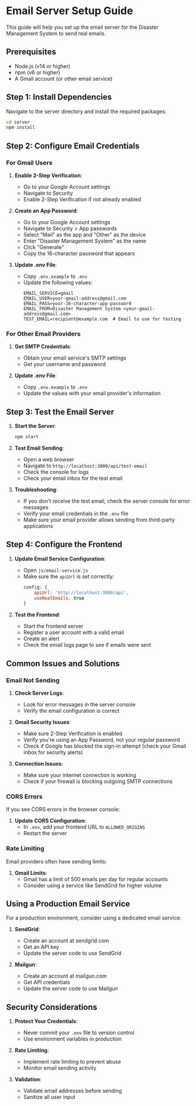 # Email Server Setup Guide

This guide will help you set up the email server for the Disaster Management System to send real emails.

## Prerequisites

- Node.js (v14 or higher)
- npm (v6 or higher)
- A Gmail account (or other email service)

## Step 1: Install Dependencies

Navigate to the server directory and install the required packages:

```bash
cd server
npm install
```

## Step 2: Configure Email Credentials

### For Gmail Users

1. **Enable 2-Step Verification**:
   - Go to your Google Account settings
   - Navigate to Security
   - Enable 2-Step Verification if not already enabled

2. **Create an App Password**:
   - Go to your Google Account settings
   - Navigate to Security > App passwords
   - Select "Mail" as the app and "Other" as the device
   - Enter "Disaster Management System" as the name
   - Click "Generate"
   - Copy the 16-character password that appears

3. **Update .env File**:
   - Copy `.env.example` to `.env`
   - Update the following values:
     ```
     EMAIL_SERVICE=gmail
     EMAIL_USER=your-gmail-address@gmail.com
     EMAIL_PASS=your-16-character-app-password
     EMAIL_FROM=Disaster Management System <your-gmail-address@gmail.com>
     TEST_EMAIL=recipient@example.com  # Email to use for testing
     ```

### For Other Email Providers

1. **Get SMTP Credentials**:
   - Obtain your email service's SMTP settings
   - Get your username and password

2. **Update .env File**:
   - Copy `.env.example` to `.env`
   - Update the values with your email provider's information

## Step 3: Test the Email Server

1. **Start the Server**:
   ```bash
   npm start
   ```

2. **Test Email Sending**:
   - Open a web browser
   - Navigate to `http://localhost:3000/api/test-email`
   - Check the console for logs
   - Check your email inbox for the test email

3. **Troubleshooting**:
   - If you don't receive the test email, check the server console for error messages
   - Verify your email credentials in the `.env` file
   - Make sure your email provider allows sending from third-party applications

## Step 4: Configure the Frontend

1. **Update Email Service Configuration**:
   - Open `js/email-service.js`
   - Make sure the `apiUrl` is set correctly:
     ```javascript
     config: {
         apiUrl: 'http://localhost:3000/api',
         useRealEmails: true
     }
     ```

2. **Test the Frontend**:
   - Start the frontend server
   - Register a user account with a valid email
   - Create an alert
   - Check the email logs page to see if emails were sent

## Common Issues and Solutions

### Email Not Sending

1. **Check Server Logs**:
   - Look for error messages in the server console
   - Verify the email configuration is correct

2. **Gmail Security Issues**:
   - Make sure 2-Step Verification is enabled
   - Verify you're using an App Password, not your regular password
   - Check if Google has blocked the sign-in attempt (check your Gmail inbox for security alerts)

3. **Connection Issues**:
   - Make sure your internet connection is working
   - Check if your firewall is blocking outgoing SMTP connections

### CORS Errors

If you see CORS errors in the browser console:

1. **Update CORS Configuration**:
   - In `.env`, add your frontend URL to `ALLOWED_ORIGINS`
   - Restart the server

### Rate Limiting

Email providers often have sending limits:

1. **Gmail Limits**:
   - Gmail has a limit of 500 emails per day for regular accounts
   - Consider using a service like SendGrid for higher volume

## Using a Production Email Service

For a production environment, consider using a dedicated email service:

1. **SendGrid**:
   - Create an account at sendgrid.com
   - Get an API key
   - Update the server code to use SendGrid

2. **Mailgun**:
   - Create an account at mailgun.com
   - Get API credentials
   - Update the server code to use Mailgun

## Security Considerations

1. **Protect Your Credentials**:
   - Never commit your `.env` file to version control
   - Use environment variables in production

2. **Rate Limiting**:
   - Implement rate limiting to prevent abuse
   - Monitor email sending activity

3. **Validation**:
   - Validate email addresses before sending
   - Sanitize all user input
